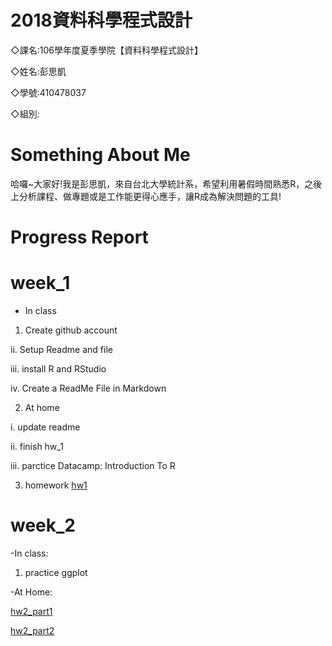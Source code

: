 #  2018資料科學程式設計

◇課名:106學年度夏季學院【資料科學程式設計】

◇姓名:彭思凱

◇學號:410478037

◇組別:
  
#  Something About Me
  哈囉~大家好!我是彭思凱，來自台北大學統計系，希望利用暑假時間熟悉R，之後上分析課程、做專題或是工作能更得心應手，讓R成為解決問題的工具!
  
# Progress Report
  
# week_1
  
  - In class
1. Create github account

ii. Setup Readme and file

iii. install R and RStudio

iv. Create a ReadMe File in Markdown 

2. At home

i. update readme

ii. finish hw_1

iii. parctice Datacamp: Introduction To R


3. homework
  [hw1](https://ashley3477.github.io/R_2018Summer/Week_1/hw1.html)

# week_2

-In class:

1. practice ggplot


-At Home:

[hw2_part1](https://ashley3477.github.io/R_2018Summer/Week_2/task1.html)

[hw2_part2](https://ashley3477.github.io/R_2018Summer/Week_2/task2.html)
